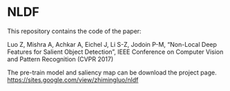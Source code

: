 # NLDF
This repository contains the code of the paper: 

Luo Z, Mishra A, Achkar A, Eichel J, Li S-Z, Jodoin P-M, 
“Non-Local Deep Features for Salient Object Detection”, IEEE Conference on Computer Vision and Pattern Recognition (CVPR 2017)

The pre-train model and saliency map can be download the project page.
https://sites.google.com/view/zhimingluo/nldf